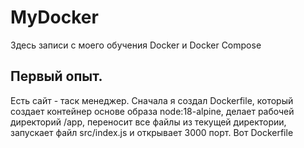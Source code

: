 # MyDocker
Здесь записи с моего обучения Docker и Docker Compose 


## Первый опыт.
Есть сайт - таск менеджер. Сначала я создал Dockerfile, который создает контейнер основе образа node:18-alpine, делает рабочей директорий /app, переносит все файлы из текущей директории, запускает файл src/index.js и открывает 3000 порт. Вот Dockerfile
